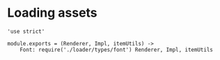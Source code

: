 Loading assets
==============

	'use strict'

	module.exports = (Renderer, Impl, itemUtils) ->
		Font: require('./loader/types/font') Renderer, Impl, itemUtils
